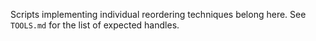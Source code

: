 Scripts implementing individual reordering techniques belong here. See `TOOLS.md` for the list of expected handles.
